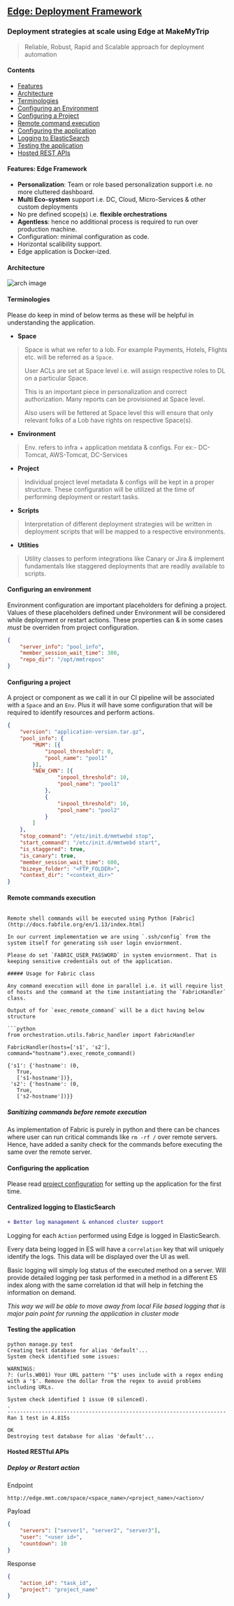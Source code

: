 ## [Edge: Deployment Framework](/)

### Deployment strategies at scale using Edge at MakeMyTrip
> Reliable, Robust, Rapid and Scalable approach for deployment automation

#### Contents
* [Features](#features-edge-framework)
* [Architecture](#architecture)
* [Terminologies](#terminologies)
* [Configuring an Environment](#configuring-an-environment)
* [Configuring a Project](#configuring-a-project)
* [Remote command execution](#remote-commands-execution)
* [Configuring the application](#configuring-the-application)
* [Logging to ElasticSearch](#centralized-logging-to-elasticsearch)
* [Testing the application](#testing-the-application)
* [Hosted REST APIs](#hosted-restful-ap)

#### Features: Edge Framework

* __Personalization__: Team or role based personalization support i.e. no more cluttered dashboard.
* __Multi Eco-system__ support i.e. DC, Cloud, Micro-Services & other custom deployments
* No pre defined scope(s) i.e. __flexible orchestrations__
* __Agentless__: hence no additional process is required to run over production machine.
* Configuration: minimal configuration as code.
* Horizontal scalibility support.
* Edge application is Docker-ized.


#### Architecture

![arch image](static/images/arch.png)

#### Terminologies

Please do keep in mind of below terms as these will be helpful in understanding the application.

* __Space__

> Space is what we refer to a lob. For example Payments, Hotels, Flights etc. will be referred as a `Space`.
>
> User ACLs are set at Space level i.e. will assign respective roles to DL on a particular Space.
>
> This is an important piece in personalization and correct authorization. Many reports can be provisioned at Space level.
>
> Also users will be fettered at Space level this will ensure that only relevant folks of a Lob have rights on respective Space(s).

* __Environment__

> Env. refers to infra + application metdata & configs. For ex:- DC-Tomcat, AWS-Tomcat, DC-Services

* __Project__

> Individual project level metadata & configs will be kept in a proper structure. These configuration will be utilized at the time of performing deployment or restart tasks.

* __Scripts__

> Interpretation of different deployment strategies will be written in deployment scripts that will be mapped to a respective environments.

* __Utlities__

> Utility classes to perform integrations like Canary or Jira & implement fundamentals like staggered deployments that are readily available to scripts.



#### Configuring an environment

Environment configuration are important placeholders for defining a project. Values of these placeholders defined under Environment will be considered while deployment or restart actions. These properties can & in some cases *must* be overriden from project configuration.


```json
{
	"server_info": "pool_info",
	"member_session_wait_time": 300,
	"repo_dir": "/opt/mmtrepos"
}
```

#### Configuring a project

A project or component as we call it in our CI pipeline will be associated with a `Space` and an `Env`. Plus it will have some configuration that will be required to identify resources and perform actions.

```json
{
	"version": "application-version.tar.gz",
	"pool_info": {
		"MUM": [{
			"inpool_threshold": 0,
			"pool_name": "pool1"
		}],
		"NEW_CHN": [{
				"inpool_threshold": 10,
				"pool_name": "pool1"
			},
			{
				"inpool_threshold": 10,
				"pool_name": "pool2"
			}
		]
	},
	"stop_command": "/etc/init.d/mmtwebd stop",
	"start_command": "/etc/init.d/mmtwebd start",
	"is_staggered": true,
	"is_canary": true,
	"member_session_wait_time": 600,
	"bizeye_folder": "<FTP_FOLDER>",
	"context_dir": "<context_dir>"
}
```

#### Remote commands execution


```

Remote shell commands will be executed using Python [Fabric](http://docs.fabfile.org/en/1.13/index.html)

In our current implementation we are using `.ssh/config` from the system itself for generating ssh user login enviornment.

Please do set `FABRIC_USER_PASSWORD` in system enviornment. That is keeping sensitive credentials out of the application.

##### Usage for Fabric class

Any command execution will done in parallel i.e. it will require list of hosts and the command at the time instantiating the `FabricHandler` class.

Output of for `exec_remote_command` will be a dict having below structure

```python
from orchestration.utils.fabric_handler import FabricHandler

FabricHandler(hosts=['s1', 's2'], command="hostname").exec_remote_command()

{'s1': {'hostname': (0,
   True,
   ['s1-hostname'])},
 's2': {'hostname': (0,
   True,
   ['s2-hostname'])}}

```

##### Sanitizing commands before remote execution

As implementation of Fabric is purely in python and there can be chances where user can run critical commands like `rm -rf /` over remote servers. Hence, have added a sanity check for the commands before executing the same over the remote server.

#### Configuring the application

Please read [project configuration](/space/project_config) for setting up the application for the first time.

#### Centralized logging to ElasticSearch

```diff
+ Better log management & enhanced cluster support
```

Logging for each `Action` performed using Edge is logged in ElasticSearch.

Every data being logged in ES will have a `correlation` key that will uniquely identify the logs. This data will be displayed over the UI as well.

Basic logging will simply log status of the executed method on a server. Will provide detailed logging per task performed in a method in a different ES index along with the same correlation id that will help in fetching the information on demand.

_This way we will be able to move away from local File based logging that is major pain point for running the application in cluster mode_


#### Testing the application

```
python manage.py test
Creating test database for alias 'default'...
System check identified some issues:

WARNINGS:
?: (urls.W001) Your URL pattern '^$' uses include with a regex ending with a '$'. Remove the dollar from the regex to avoid problems including URLs.

System check identified 1 issue (0 silenced).
.
----------------------------------------------------------------------
Ran 1 test in 4.815s

OK
Destroying test database for alias 'default'...

```

#### Hosted RESTful APIs


##### Deploy or Restart action

Endpoint

```
http://edge.mmt.com/space/<space_name>/<project_name>/<action>/
```

Payload

```json
{
	"servers": ["server1", "server2", "server3"],
	"user": "<user id>",
	"countdown": 10
}
```

Response

```json
{
	"action_id": "task_id",
	"project": "project_name"
}
```
